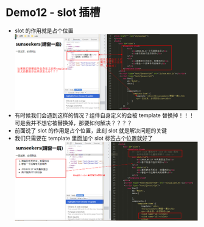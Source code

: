 # Demo12 - slot 插槽
- slot 的作用就是占个位置
![slot1](./img/slot1.png)
- 有时候我们会遇到这样的情况？组件自身定义的会被 template 替换掉！！！可是我并不想它被替换掉，那要如何解决？？？？
- 前面说了 slot 的作用是占个位置，此刻 slot 就是解决问题的关键
- 我们只需要在 template 里面加个 slot 标签占个位置就好了
![slot2](./img/slot2.png)